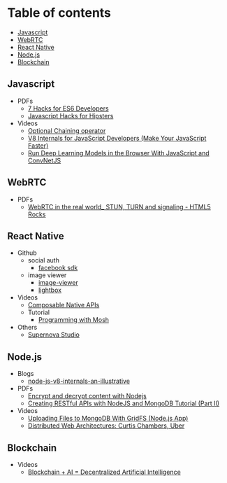 # Table of contents

- [Javascript](#javascript)
- [WebRTC](#webrtc)
- [React Native](#react-native)
- [Node.js](#nodejs)
- [Blockchain](#blockchain)


## Javascript
  - PDFs
    - [7 Hacks for ES6 Developers](pdf/js/7%20Hacks%20for%20ES6%20Developers%20–%20DailyJS%20–%20Medium.pdf)
    - [Javascript Hacks for Hipsters](pdf/js/Javascript%20Hacks%20for%20Hipsters%20–%20Hacker%20Noon.pdf)
  - Videos
    - [Optional Chaining operator](https://www.youtube.com/watch?v=FKRVqtP8o48)
    - [V8 Internals for JavaScript Developers (Make Your JavaScript Faster)](https://www.youtube.com/watch?v=EhpmNyR2Za0)
    - [Run Deep Learning Models in the Browser With JavaScript and ConvNetJS](https://www.youtube.com/watch?v=out-60vx558)
    
## WebRTC
  - PDFs
    - [WebRTC in the real world_ STUN, TURN and signaling - HTML5 Rocks](pdf/webrtc/WebRTC%20in%20the%20real%20world_%20STUN%2C%20TURN%20and%20signaling%20-%20HTML5%20Rocks.pdf)
  
## React Native
  - Github
    - social auth
      - [facebook sdk](https://developers.facebook.com/docs/react-native/login)
    - image viewer
      - [image-viewer](https://github.com/ascoders/react-native-image-viewer)
      - [lightbox](https://github.com/oblador/react-native-lightbox)
  - Videos
    - [Composable Native APIs](https://www.youtube.com/watch?v=ksdnkm_zSW8)
    - Tutorial
      - [Programming with Mosh](https://www.youtube.com/playlist?list=PLTjRvDozrdlydy3uUBWZlLUTNpJSGGCEm)
  - Others
    - [Supernova Studio](https://supernova.studio)

## Node.js
  - Blogs
    - [node-js-v8-internals-an-illustrative](https://codeburst.io/node-js-v8-internals-an-illustrative-primer-83766e983bf6)
  - PDFs
    - [Encrypt and decrypt content with Nodejs](pdf/node/Encrypt%20and%20decrypt%20content%20with%20Nodejs%20-%20chris-rock.pdf)
    - [Creating RESTful APIs with NodeJS and MongoDB Tutorial (Part II)](pdf/node/Creating%20RESTful%20APIs%20with%20NodeJS%20and%20MongoDB%20Tutorial%20(Part%20II)%20_%20Adrian%20Mejia%20Blog.pdf)
  - Videos
    - [Uploading Files to MongoDB With GridFS (Node.js App)](https://www.youtube.com/watch?v=3f5Q9wDePzY)
    - [Distributed Web Architectures: Curtis Chambers, Uber](https://www.youtube.com/watch?v=vujVmugFsKc&list=PLFk35rHowTvGUsVMO6r8KPUryn7sjSbjO&index=7&t=0s)
    
## Blockchain
  - Videos
    - [Blockchain + AI = Decentralized Artificial Intelligence](https://www.youtube.com/watch?v=ogk4DnqXvuA)
    
